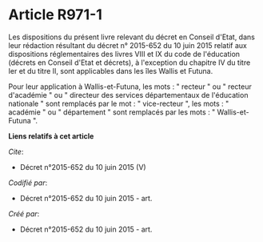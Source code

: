 # Article R971-1

Les dispositions du présent livre relevant du décret en Conseil d'Etat, dans leur rédaction résultant du décret n° 2015-652
du 10 juin 2015 relatif aux dispositions réglementaires des livres VIII et IX du code de l'éducation (décrets en Conseil
d'Etat et décrets), à l'exception du chapitre IV du titre Ier et du titre II, sont applicables dans les îles Wallis et
Futuna. 

Pour leur application à Wallis-et-Futuna, les mots : " recteur " ou " recteur d'académie " ou " directeur des services
départementaux de l'éducation nationale " sont remplacés par le mot : " vice-recteur ", les mots : " académie " ou "
département " sont remplacés par les mots : " Wallis-et-Futuna ".

**Liens relatifs à cet article**

_Cite_:

  - Décret n°2015-652 du 10 juin 2015 (V)

_Codifié par_:

  - Décret n°2015-652 du 10 juin 2015 - art.

_Créé par_:

  - Décret n°2015-652 du 10 juin 2015 - art.
